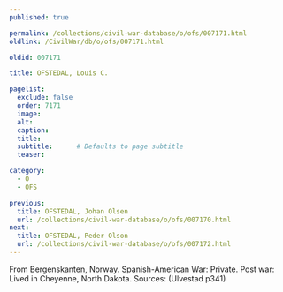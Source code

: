 ```yaml
---
published: true

permalink: /collections/civil-war-database/o/ofs/007171.html
oldlink: /CivilWar/db/o/ofs/007171.html

oldid: 007171

title: OFSTEDAL, Louis C.

pagelist:
  exclude: false
  order: 7171
  image: 
  alt:
  caption:
  title:
  subtitle:      # Defaults to page subtitle
  teaser:

category: 
  - O 
  - OFS

previous:
  title: OFSTEDAL, Johan Olsen
  url: /collections/civil-war-database/o/ofs/007170.html  
next:
  title: OFSTEDAL, Peder Olson
  url: /collections/civil-war-database/o/ofs/007172.html   
---
```

From Bergenskanten, Norway. Spanish-American War: Private. Post war: Lived in Cheyenne, North Dakota. Sources: (Ulvestad p341)